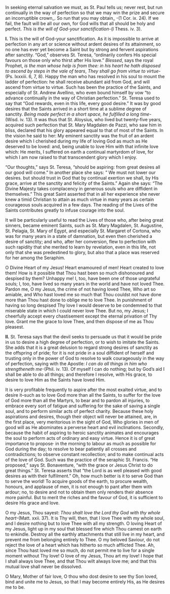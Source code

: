 
In seeking eternal salvation we must, as St. Paul tells us; never rest, but run continually in the way of perfection so that we may win the prize and secure an incorruptible crown_. So run that you may obtain_ -(1 Cor. ix. 24). If we fail, the fault will be all our own, for God wills that all should be holy and perfect. _This is the will of God-your sanctification_-(l Thess. iv. 3).

**I\.** This is the will of God-your sanctification. As it is impossible to arrive at perfection in any art or science without ardent desires of its attainment, so no one has ever yet become a Saint but by strong and fervent aspirations after sanctity. “God,” observes St. Teresa, “ordinarily confers His special favours on those only who thirst after His love.” _Blessed_, says the royal Prophet, _is the man whose help is from thee: in his heart he hath disposed to ascend by steps in the vale of tears_, _They shall go from virtue to virtue_-(Ps. lxxxiii. 6, 7, 8). Happy the man who has resolved in his soul to mount the ladder of perfection: he shall receive abundant aid from God, and will ascend from virtue to virtue. Such has been the practice of the Saints, and especially of St. Andrew Avellino, who even bound himself by vow “to advance continually in the way of Christian perfection.” St. Teresa used to say that “God rewards, even in this life, every good desire.” It was by good desires that the Saints arrived in a short time at a sublime degree of sanctity. _Being made perfect in a short space, he fulfilled a long time_-(Wisd. iv. 13). It was thus that St. Aloysius, who lived but twenty-five years, acquired such perfection that St. Mary Magdalen de Pazzi, who saw him in bliss, declared that his glory appeared equal to that of most of the Saints. In the vision he said to her: My eminent sanctity was the fruit of an ardent desire which I cherished during my life of loving God as much as He deserved to be loved: and, being unable to love Him with that infinite love which: He merits, I suffered on earth a continual martyrdom of love, for which I am now raised to that transcendent glory which I enjoy.

“Our thoughts,” says St. Teresa, “should be aspiring: from great desires all our good will come.” In another place she says: ” We must not lower our desires. but should trust in God that by continual exertion we shall, by His grace, arrive at the sanctity and felicity of the Saints.” Again she says: “The Divine Majesty takes complacency in generous souls who are diffident in themselves.” This great Saint asserted that in all her experience she never knew a timid Christian to attain as much virtue in many years as certain courageous souls acquired in a few days. The reading of the Lives of the Saints contributes greatly to infuse courage into the soul.

It will be particularly useful to read the Lives of those who, after being great sinners, became eminent Saints, such as St. Mary Magdalen, St. Augustine, St. Pelagia, St. Mary of Egypt, and especially St. Margaret of Cortona, who was for many years in a state of damnation, but even then cherished a desire of sanctity; and who, after her conversion, flew to perfection with such rapidity that she merited to learn by revelation, even in this life, not only that she was predestined to glory, but also that a place was reserved for her among the Seraphim.

O Divine Heart of my Jesus! Heart enamoured of men! Heart created to love them! How is it possible that Thou hast been so much dishonoured and despised by them? Unhappy me! I, too, have been one of those ungrateful souls; I, too, have lived so many years in the world and have not loved Thee. Pardon me, O my Jesus, the crime of not having loved Thee, Who art so amiable, and Who hast loved me so much that Thou couldst not have done more than Thou hast done to oblige me to love Thee. In punishment of having so long despised Thy love I would deserve to be condemned to that miserable state in which I could never love Thee. But no, my Jesus; I cheerfully accept every chastisement except the eternal privation of Thy love. Grant me the grace to love Thee, and then dispose of me as Thou pleasest.

**II\.** St. Teresa says that the devil seeks to persuade us that it would be pride in us to desire a high degree of perfection, or to wish to imitate the Saints. She adds that it is a great delusion to regard strong desires of sanctity as the offspring of pride; for it is not pride in a soul diffident of herself and trusting only in the power of God to resolve to walk courageously in the way of perfection, saying with the Apostle: _I can do all things in him who strengtheneth me_-(PhiI. iv. 13). Of myself I can do nothing; but by God’s aid I shall be able to do all things; and therefore I resolve, with His grace, to desire to love Him as the Saints have loved Him.

It is very profitable frequently to aspire after the most exalted virtue, and to desire it–such as to love God more than all the Saints, to suffer for the love of God more than all the Martyrs, to bear and to pardon all injuries, to embrace every sort of fatigue and suffering for the sake of saving a single soul, and to perform similar acts of perfect charity. Because these holy aspirations and desires, though their object will never be attained, are, in the first place, very meritorious in the sight of God, Who glories in men of good will as He abominates a perverse heart and evil inclinations. Secondly, because the habit of aspiring to heroic sanctity animates and encourages the soul to perform acts of ordinary and easy virtue. Hence it is of great importance to propose· in the morning to labour as much as possible for God during the day; to resolve to bear patiently all crosses and contradictions; to observe constant recollection; and to make continual acts of the love of God. Such was the practice of the seraphic St. Francis. “He proposed,” says St. Bonaventure, “with the grace or Jesus Christ to do great things.” St. Teresa asserts that “the Lord is as well pleased with good desires as with their fulfilment.” Oh, how much better is it to serve God than to serve the world! To acquire goods of the earth, to procure wealth, honours, and applause of men, it is not enough to pant after them with ardour; no, to desire and not to obtain them only renders their absence more painful. But to merit the riches and the favour of God, it is sufficient to desire His grace and love.

O my Jesus, Thou sayest: _Thou shalt love the Lord thy God with thy whole heart_-(Matt. xxii. 37). It is Thy will, then, that I love Thee with my whole soul, and I desire nothing but to love Thee with all my strength. O loving Heart of my Jesus, light up in my soul that blessed fire which Thou camest on earth to enkindle. Destroy all the earthly attachments that still live in my heart, and prevent me from belonging entirely to Thee. O my beloved Saviour, do not reject the love of a heart which has hitherto so much afflicted Thee. Ah, since Thou hast loved me so much, do not permit me to live for a single moment without Thy love! O love of my Jesus, Thou art my love! I hope that I shall always love Thee, and that Thou wilt always love me; and that this mutual love shall never be dissolved.

O Mary, Mother of fair love, O thou who dost desire to see thy Son loved, bind and unite me to Jesus, so that I may become entirely His, as He desires me to be.

